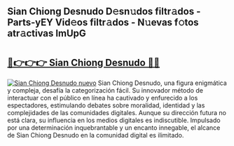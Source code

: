 ## Sian Chiong Desnudo D𝚎sn𝚞dos filtr𝚊dos - Parts-yEY Vid𝚎os filtr𝚊dos - N𝚞evas f𝚘tos atr𝚊ctivas lmUpG

# <h2><a href="http://mb6xks.tromn.icu/?c=Sian+Chiong+Desnudo">🔗👉👉👉 Sian Chiong Desnudo 🔗🔗</a></h2>

[![Sian Chiong Desnudo nuevo](https://i.imgur.com/pEAQMta.gif)](http://mb6xks.tromn.icu/?c=Sian+Chiong+Desnudo)
Sian Chiong Desnudo, una figura enigmática y compleja, desafía la categorización fácil. Su innovador método de interactuar con el público en línea ha cautivado y enfurecido a los espectadores, estimulando debates sobre moralidad, identidad y las complejidades de las comunidades digitales. Aunque su dirección futura no está clara, su influencia en los medios digitales es indiscutible. Impulsado por una determinación inquebrantable y un encanto innegable, el alcance de Sian Chiong Desnudo en la comunidad digital es ilimitado.
